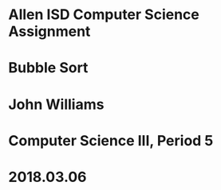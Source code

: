 # Allen ISD Computer Science Assignment
# Bubble Sort
# John Williams
# Computer Science III, Period 5
# 2018.03.06
